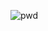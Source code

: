 ![pwd](https://user-images.githubusercontent.com/55308795/192943818-7b108284-6e29-4d4f-9a7e-2cc2b40aa205.png)

